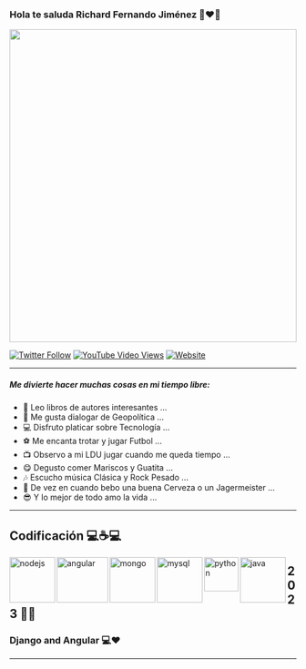 ### Hola te saluda Richard Fernando Jiménez 🤘❤🤘


<img src="https://i.pinimg.com/originals/9b/7a/a3/9b7aa3832d787c909a9f56c5764e2649.gif" style="width:100%;height:550px;" />

<br/>

[![Twitter Follow](https://img.shields.io/twitter/follow/Richard6_10?color=green&label=Richard&logo=twitter&style=for-the-badge)](https://twitter.com/Richard6_10) [![YouTube Video Views](https://img.shields.io/youtube/views/XDQ1qC6DCQs?color=green&label=Richard&logo=youtube&logoColor=red&style=for-the-badge)](https://www.youtube.com/channel/UCvHWv1YfSPOwAyW2c3UQvJw) [![Website](https://img.shields.io/website?label=Richard&logo=blogger&style=for-the-badge&up_message=Blog&url=https%3A%2F%2Fblogrichardfernando.blogspot.com%2F)](https://blogrichardfernando.blogspot.com/)

---
##### Me divierte hacer muchas cosas en mi tiempo libre:

- 📖 Leo libros de autores interesantes ...
- 🧔 Me gusta dialogar de Geopolítica ...
- 💻 Disfruto platicar sobre Tecnología ...
- ⚽ Me encanta trotar y jugar Futbol ...
- 📺 Observo a mi LDU jugar cuando me queda tiempo ...
- 😋 Degusto comer Mariscos y Guatita ...
- 🎶 Escucho música Clásica y Rock Pesado ...
- 🍺 De vez en cuando bebo una buena Cerveza o un Jagermeister ...
- 😎 Y lo mejor de todo amo la vida ...

---
## Codificación 💻☕💻

<img align="left" src="https://nodejs.org/static/images/logos/nodejs-new-pantone-black.svg" width="80px" height="80px" alt="nodejs" />

<img align="left" src="https://dwglogo.com/wp-content/uploads/2017/03/AngularJS_logo_004.svg" width="90px" height="80px" alt="angular" />

<img align="left" src="https://victorroblesweb.es/wp-content/uploads/2016/11/mongodb.png" width="80px" height="80px" alt="mongo" />

<img align="left" src="https://download.logo.wine/logo/MySQL/MySQL-Logo.wine.png" width="80px" height="80px" alt="mysql" />

<img align="left" src="https://upload.wikimedia.org/wikipedia/commons/thumb/0/0a/Python.svg/1200px-Python.svg.png" width="60px" height="60px" alt="python" />

<img align="left" src="https://i.blogs.es/8d2420/650_1000_java/1366_2000.png" width="80px" height="80px" alt="java" />


## 2023 💪👏
### Django and Angular 💻❤️ 
---
